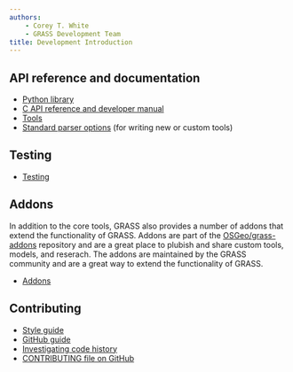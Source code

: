 ```yaml
---
authors:
    - Corey T. White
    - GRASS Development Team
title: Development Introduction
---
```


## API reference and documentation

- [Python library](https://grass.osgeo.org/grass-devel/manuals/libpython/index.html)
- [C API reference and developer manual](https://grass.osgeo.org/programming8/)
- [Tools](full_index.md)
- [Standard parser options](parser_standard_options.md)
  (for writing new or custom tools)

## Testing

- [Testing](https://grass.osgeo.org/grass-devel/manuals/libpython/gunittest_testing.html)

## Addons

In addition to the core tools, GRASS also provides a number of addons that
extend the functionality of GRASS. Addons are part of the [OSGeo/grass-addons](https://github.com/OSGeo/grass-addons)
repository and are a great place to plubish and share custom tools, models, and reserach.
The addons are maintained by the GRASS community and are a great way to extend the
functionality of GRASS.

- [Addons](https://grass.osgeo.org/grass-devel/manuals/addons/)

## Contributing

- [Style guide](style_guide.md)
- [GitHub guide](github_guide.md)
- [Investigating code history](investigating_history.md)
- [CONTRIBUTING file on GitHub](https://github.com/OSGeo/grass/blob/main/CONTRIBUTING.md)
